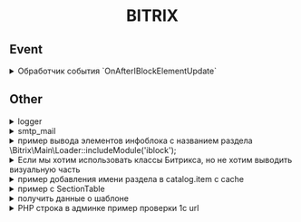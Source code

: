 <div style="text-align: center">
    <h1>BITRIX</h1>
</div>

## Event
<details>
<summary>Обработчик события `OnAfterIBlockElementUpdate`
</summary>

[OnAfterIBlockElementUpdate](event/OnAfterIBlockElementUpdate.php)

### Основные функции
1. **Проверка инфоблока**: Скрипт работает только с элементами инфоблока с ID = 8 (например, инфоблок "Новости").
2. **Извлечение изображений**: Скрипт ищет в поле `DETAIL_TEXT` теги `<img>` с изображениями, закодированными в
   формате Base64.
3. **Сохранение изображений**: Изображения декодируются из Base64 и сохраняются на сервере в директории
   `upload/news/{ID элемента}/`.
4. **Обновление текста**: После сохранения изображений, ссылки на них в поле `DETAIL_TEXT` заменяются на пути к
   сохраненным файлам.
5. **Очистка старых изображений**: Скрипт удаляет изображения из директории, которые больше не упоминаются в поле
   `DETAIL_TEXT`.

</details>


## Other
<details>
  <summary>logger</summary>

[logger](logger/logger.php)
</details>


<details>
  <summary>smtp_mail</summary>

[smpt_mail](smtp_mail)
</details>


<details>
  <summary>пример вывода элементов инфоблока с названием раздела \Bitrix\Main\Loader::includeModule('iblock');</summary>

```php
\Bitrix\Main\Loader::includeModule('iblock');
     function apiGetData($url)
         //подключение и декодирование API ссылки
     {
         $data = file_get_contents($url);
         $characters = json_decode($data, true);
         return $characters;
     }

     $iblockId = 'tasks';
     $arSelect = array(
         'ID',
         'ACTIVE',
         'NAME',
         'IBLOCK_CODE',
         'PROPERTY_SLIDE_SHOW_CONDITION',
         'PROPERTY_SLIDE_SHOW_DAY',
         'PROPERTY_API_SLIDE',
         'PROPERTY_TYPE_COUNT',
         'IBLOCK_SECTION_ID',
     );
     $arFilter = array("IBLOCK_CODE" => $iblockId);
     $res = \CIBlockElement::GetList(array(), $arFilter, false, false, $arSelect);

     $arResult = array();

     $cacheTime = 60*60*12; // время кеширования в секундах
     $cacheId = 'cache_api_tasks'; // уникальный идентификатор кеша

     $obCache = \Bitrix\Main\Data\Cache::createInstance();
     if($obCache->InitCache($cacheTime, $cacheId))
     {
         return $arResult = $obCache->GetVars();
     }elseif($obCache->StartDataCache())
     {
         while ($arFields = $res->GetNext())
         {
             $sectionId = $arFields['IBLOCK_SECTION_ID'];
             $sectionRes = \CIBlockSection::GetList(array(), array('ID' => $sectionId));
             $sectionFields = $sectionRes->GetNext();
             $arFields['SECTION_NAME'] = $sectionFields['NAME'];
             if (!empty($arFields['PROPERTY_API_SLIDE_VALUE']))
             {
                 $arFields['API_DATA'] = apiGetData($arFields['PROPERTY_API_SLIDE_VALUE']);
             }
             $arResult[] = $arFields;
         }
         $obCache->EndDataCache($arResult);

     }
     return $arResult;
```
</details>


<details>
  <summary>Если мы хотим использовать классы Битрикса, но не хотим выводить визуальную часть </summary>
    вместо подключения  вначале и  вконце

```
   require($_SERVER["DOCUMENT_ROOT"]."/bitrix/header.php");
   require($_SERVER["DOCUMENT_ROOT"]."/bitrix/footer.php");
```
можно просто подключить
```
   \Bitrix\Main\Loader; Loader::includeModule('iblock');
   require($_SERVER["DOCUMENT_ROOT"]."/bitrix/modules/main/include/prolog_after.php");
   require($_SERVER["DOCUMENT_ROOT"]."/bitrix/modules/main/include/prolog_before.php"); 
```
</details>


<details>
  <summary>пример добавления имени раздела в catalog.item  с cache</summary>

```
   ["IBLOCK_ID" => $sectionId];
       $arSelect = ['ID', 'NAME'];
       $sectionRes = \Bitrix\Iblock\SectionTable::getList([
           'filter' => $arFilter,
           'select' => $arSelect,
           'cache' => ['ttl' => 86400],
       ])->fetch();
       $arResult['ITEM']['SECTION_SAME'] = $sectionRes['NAME'];
```
</details>


<details>
  <summary>пример с SectionTable</summary>

```
	 $sectionRes = \Bitrix\Iblock\SectionTable::getList([
		'select' => ['ID', 'NAME'],
	])->fetchAll();
	foreach ($arResult['ITEMS'] as &$arItem)
	{
		foreach ($sectionRes as $section)
		{
			if ($section['ID'] == $arItem['IBLOCK_SECTION_ID'])
			{
				$arItem['SECTION_NAME'] = $section['NAME'];
			}
		}
		unset($arItem);
	}
```
</details>


<details>
  <summary>получить данные о шаблоне</summary>

```
 	bitrix/modules/main/classes/general/component_template.php
  	pr($this->__file);  745 row

```
</details>


<details>
  <summary>PHP строка в админке пример проверки 1с url	</summary>

```
   <?php
   $http = new Main\Web\HttpClient();
   $http->disableSslVerification();
   $http->setRedirect(false);
   $http->setHeader('Content-Type', 'application/json; charset=UTF-8');
   //		$http->setHeader('Authorization', 'Bearer nmDh27tpEWzhyi4');
   
   var_dump($http->post('http://89.108.118.100:31900/mixcar_ut_router/hs/reciever/mixcar_ut/',
       Main\Web\Json::encode($data, JSON_UNESCAPED_UNICODE)));
   
   var_dump($http->getError());
   ?>
```
</details>
